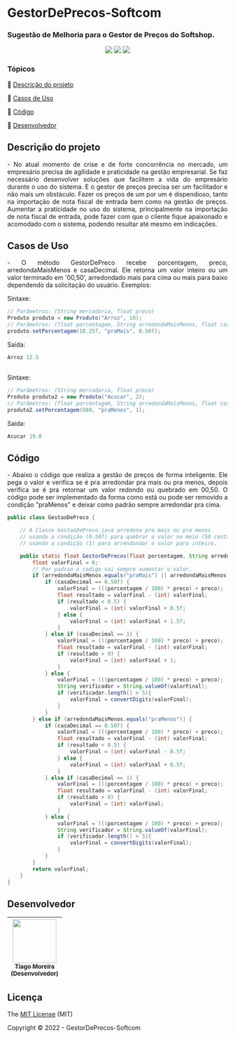 <h1>GestorDePrecos-Softcom</h1> 
<h3>Sugestão de Melhoria para o Gestor de Preços do Softshop.</h3>

<p align="center">
  <img src="https://img.shields.io/static/v1?label=softcom&message=softshop&color=yellow&style=for-the-badge&logo=java"/>
  <img src="https://img.shields.io/static/v1?label=code&message=java&color=red&style=for-the-badge&logo=java"/>
   <img src="http://img.shields.io/static/v1?label=STATUS&message=rodando&color=GREEN&style=for-the-badge"/>
</p>

### Tópicos 

:small_blue_diamond: [Descrição do projeto](#descrição-do-projeto)

:small_blue_diamond: [Casos de Uso](#casos-de-uso)

:small_blue_diamond: [Código](#código)

:small_blue_diamond: [Desenvolvedor](#desenvolvedor)

## Descrição do projeto 

<p align="justify">
- No atual momento de crise e de forte concorrência no mercado, um empresário precisa de agilidade e praticidade na gestão empresarial. Se faz necessário desenvolver soluções que facilitem a vida do empresário durante o uso do sistema. E o gestor de preços precisa ser um facilitador e não mais um obstáculo. Fazer os preços de um por um é dispendioso, tanto na importação de nota fiscal de entrada bem como na gestão de preços. Aumentar a praticidade no uso do sistema, principalmente na importação de nota fiscal de entrada, pode fazer com que o cliente fique apaixonado e acomodado com o sistema, podendo resultar até mesmo em indicações.
</p>


## Casos de Uso
<p align="justify">
- O método GestorDePreco recebe porcentagem, preco, arredondaMaisMenos e casaDecimal. Ele retorna um valor inteiro ou um valor terminado em '00,50', arredondado mais para cima ou mais para baixo dependendo da solicitação do usuário. Exemplos:
</p>
<p align="justify">
Sintaxe:
</p>

~~~java
// Parâmetros: (String mercadoria, float preco)
Produto produto = new Produto("Arroz", 10);
// Parâmetros: (float porcentagem, String arredondaMaisMenos, float casaDecimal)
produto.setPorcentagem(18.25f, "praMais", 0.50f);
~~~

<p align="justify">
Saída:
</p>

~~~java
Arroz 12.5
~~~

##
<p align="justify">
Sintaxe:
</p>

~~~java
// Parâmetros: (String mercadoria, float preco)
Produto produto2 = new Produto("Acucar", 2);
// Parâmetros: (float porcentagem, String arredondaMaisMenos, float casaDecimal)
produto2.setPorcentagem(880, "praMenos", 1);
~~~

<p align="justify">
Saída:
</p>

~~~java
Acucar 19.0
~~~

## Código

<p align="justify">
- Abaixo o código que realiza a gestão de preços de forma inteligente. Ele pega o valor e verifica se é pra arredondar pra mais ou pra menos, depois verifica se é pra retornar um valor redondo ou quebrado em 00,50. O código pode ser implementado da forma como está ou pode ser removido a condição "praMenos" e deixar como padrão sempre arredondar pra cima.
</p>

~~~java
public class GestaoDePreco {

    // A Classe GestaoDePreco.java arredona pra mais ou pra menos
    // usando a condição (0.50f) para quebrar o valor no meio (50 centavos) ou
    // usando a condição (1) para arrendondar o valor para inteiro.

    public static float GestorDePrecos(float porcentagem, String arredondaMaisMenos, float preco, float casaDecimal) {
        float valorFinal = 0;
        // Por padrao o codigo vai sempre aumentar o valor.
        if (arredondaMaisMenos.equals("praMais") || arredondaMaisMenos.equals("")) {
            if (casaDecimal == 0.50f) {
                valorFinal = (((porcentagem / 100) * preco) + preco);
                float resultado = valorFinal - (int) valorFinal;
                if (resultado < 0.5) {
                    valorFinal = (int) valorFinal + 0.5f;
                } else {
                    valorFinal = (int) valorFinal + 1.5f;
                }
            } else if (casaDecimal == 1) {
                valorFinal = (((porcentagem / 100) * preco) + preco);
                float resultado = valorFinal - (int) valorFinal;
                if (resultado > 0) {
                    valorFinal = (int) valorFinal + 1;
                }
            } else {
                valorFinal = (((porcentagem / 100) * preco) + preco);
                String verificador = String.valueOf(valorFinal);
                if (verificador.length() > 5){
                    valorFinal = convertDigits(valorFinal);
                }
            }
        } else if (arredondaMaisMenos.equals("praMenos")) {
            if (casaDecimal == 0.50f) {
                valorFinal = (((porcentagem / 100) * preco) + preco);
                float resultado = valorFinal - (int) valorFinal;
                if (resultado < 0.5) {
                    valorFinal = (int) valorFinal - 0.5f;
                } else {
                    valorFinal = (int) valorFinal + 0.5f;
                }
            } else if (casaDecimal == 1) {
                valorFinal = (((porcentagem / 100) * preco) + preco);
                float resultado = valorFinal - (int) valorFinal;
                if (resultado > 0) {
                    valorFinal = (int) valorFinal;
                }
            } else {
                valorFinal = (((porcentagem / 100) * preco) + preco);
                String verificador = String.valueOf(valorFinal);
                if (verificador.length() > 5){
                    valorFinal = convertDigits(valorFinal);
                }
            }
        }
        return valorFinal;
    }
}
~~~

## Desenvolvedor

| [<img src="https://avatars.githubusercontent.com/u/82123497?v=4" width=100><br><sub>Tiago Moreira<br>(Desenvolvedor)</sub>](https://github.com/tgzx) |
| :---:

## Licença 

The [MIT License]() (MIT)

Copyright :copyright: 2022 - GestorDePrecos-Softcom
